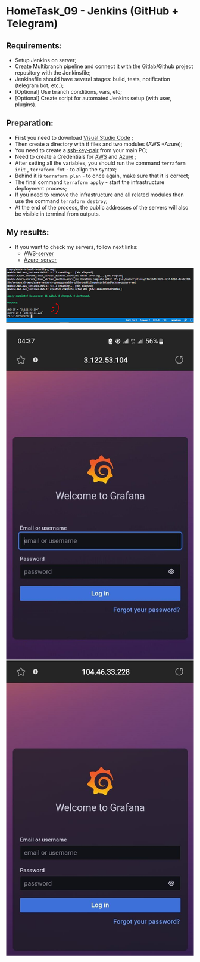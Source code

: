# HomeTask_09 - Jenkins (GitHub + Telegram)


## Requirements:
 - Setup Jenkins on server;
 - Create Multibranch pipeline and connect it with the Gitlab/Github project repository with the Jenkinsfile;
 - Jenkinsfile should have several stages: build, tests, notification (telegram bot, etc.);
 - [Optional] Use branch conditions, vars, etc;
 - [Optional] Create script for automated Jenkins setup (with user, plugins).

## Preparation:
 - First you need to download [Visual Studio Code][1] ;
 - Then create a directory with tf files and two modules (AWS +Azure);
 - You need to create a [ssh-key-pair][2] from your main PC;
 - Need to create a Credentials for [AWS][3] and [Azure][4] ;
 - After setting all the variables, you should run the command `terraform init` , `terraform fmt` - to align the syntax;
 - Behind it is `terraform plan` - to once again, make sure that it is correct;
 - The final command `terraform apply` - start the infrastructure deployment process;
 - If you need to remove the infrastructure and all related modules then use the command `terraform destroy`;
 - At the end of the process, the public addresses of the servers will also be visible in terminal from outputs.
  
## My results:

- If you want to check my servers, follow next links:
  - [AWS-server](http://3.122.53.104/)
  - [Azure-server](http://104.46.33.228/)

![image](https://github.com/body21033/DevOps_BC/blob/main/Lab_06/img/outputs.jpg?raw=true)

![image](https://github.com/body21033/DevOps_BC/blob/main/Lab_06/img/AWS-server.jpg?raw=true)
![image](https://github.com/body21033/DevOps_BC/blob/main/Lab_06/img/Azure-server.jpg?raw=true)

[1]: https://code.visualstudio.com/download
[2]: https://www.youtube.com/watch?v=1GnEgFAFhN8&ab_channel=MorethanCertified
[3]: https://www.youtube.com/watch?v=4u2HQCSuQpo&t=152s&ab_channel=ADV-IT
[4]: https://www.youtube.com/watch?v=IHHIXf39Igo&t=194s&ab_channel=SkylinesAcademy

